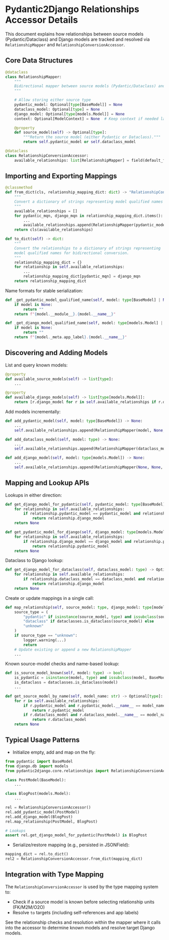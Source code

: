 # Pydantic2Django Relationships Accessor Details

This document explains how relationships between source models (Pydantic/Dataclass) and Django models are tracked and resolved via `RelationshipMapper` and `RelationshipConversionAccessor`.

## Core Data Structures

```15:31:src/pydantic2django/core/relationships.py
@dataclass
class RelationshipMapper:
    """
    Bidirectional mapper between source models (Pydantic/Dataclass) and Django models.
    """

    # Allow storing either source type
    pydantic_model: Optional[type[BaseModel]] = None
    dataclass_model: Optional[type] = None
    django_model: Optional[type[models.Model]] = None
    context: Optional[ModelContext] = None  # Keep context if needed later

    @property
    def source_model(self) -> Optional[type]:
        """Return the source model (either Pydantic or Dataclass)."""
        return self.pydantic_model or self.dataclass_model
```

```37:41:src/pydantic2django/core/relationships.py
@dataclass
class RelationshipConversionAccessor:
    available_relationships: list[RelationshipMapper] = field(default_factory=list)
```

## Importing and Exporting Mappings

```42:73:src/pydantic2django/core/relationships.py
@classmethod
def from_dict(cls, relationship_mapping_dict: dict) -> "RelationshipConversionAccessor":
    """
    Convert a dictionary of strings representing model qualified names to a RelationshipConversionAccessor
    """
    available_relationships = []
    for pydantic_mqn, django_mqn in relationship_mapping_dict.items():
        ...
        available_relationships.append(RelationshipMapper(pydantic_model, django_model, context=None))
    return cls(available_relationships)
```

```74:92:src/pydantic2django/core/relationships.py
def to_dict(self) -> dict:
    """
    Convert the relationships to a dictionary of strings representing
    model qualified names for bidirectional conversion.
    """
    relationship_mapping_dict = {}
    for relationship in self.available_relationships:
        ...
        relationship_mapping_dict[pydantic_mqn] = django_mqn
    return relationship_mapping_dict
```

Name formats for stable serialization:

```93:104:src/pydantic2django/core/relationships.py
def _get_pydantic_model_qualified_name(self, model: type[BaseModel] | None) -> str:
    if model is None:
        return ""
    return f"{model.__module__}.{model.__name__}"

def _get_django_model_qualified_name(self, model: type[models.Model] | None) -> str:
    if model is None:
        return ""
    return f"{model._meta.app_label}.{model.__name__}"
```

## Discovering and Adding Models

List and query known models:

```105:120:src/pydantic2django/core/relationships.py
@property
def available_source_models(self) -> list[type]:
    ...

@property
def available_django_models(self) -> list[type[models.Model]]:
    return [r.django_model for r in self.available_relationships if r.django_model is not None]
```

Add models incrementally:

```121:129:src/pydantic2django/core/relationships.py
def add_pydantic_model(self, model: type[BaseModel]) -> None:
    ...
    self.available_relationships.append(RelationshipMapper(model, None, context=None))
```

```130:140:src/pydantic2django/core/relationships.py
def add_dataclass_model(self, model: type) -> None:
    ...
    self.available_relationships.append(RelationshipMapper(dataclass_model=model))
```

```141:149:src/pydantic2django/core/relationships.py
def add_django_model(self, model: type[models.Model]) -> None:
    ...
    self.available_relationships.append(RelationshipMapper(None, None, model, context=None))
```

## Mapping and Lookup APIs

Lookups in either direction:

```150:170:src/pydantic2django/core/relationships.py
def get_django_model_for_pydantic(self, pydantic_model: type[BaseModel]) -> Optional[type[models.Model]]:
    for relationship in self.available_relationships:
        if relationship.pydantic_model == pydantic_model and relationship.django_model is not None:
            return relationship.django_model
    return None

def get_pydantic_model_for_django(self, django_model: type[models.Model]) -> Optional[type[BaseModel]]:
    for relationship in self.available_relationships:
        if relationship.django_model == django_model and relationship.pydantic_model is not None:
            return relationship.pydantic_model
    return None
```

Dataclass to Django lookup:

```172:181:src/pydantic2django/core/relationships.py
def get_django_model_for_dataclass(self, dataclass_model: type) -> Optional[type[models.Model]]:
    for relationship in self.available_relationships:
        if relationship.dataclass_model == dataclass_model and relationship.django_model is not None:
            return relationship.django_model
    return None
```

Create or update mappings in a single call:

```183:241:src/pydantic2django/core/relationships.py
def map_relationship(self, source_model: type, django_model: type[models.Model]) -> None:
    source_type = (
        "pydantic" if isinstance(source_model, type) and issubclass(source_model, BaseModel) else
        "dataclass" if dataclasses.is_dataclass(source_model) else
        "unknown"
    )
    if source_type == "unknown":
        logger.warning(...)
        return
    # Update existing or append a new RelationshipMapper
    ...
```

Known source-model checks and name-based lookup:

```242:253:src/pydantic2django/core/relationships.py
def is_source_model_known(self, model: type) -> bool:
    is_pydantic = isinstance(model, type) and issubclass(model, BaseModel)
    is_dataclass = dataclasses.is_dataclass(model)
    ...
```

```254:263:src/pydantic2django/core/relationships.py
def get_source_model_by_name(self, model_name: str) -> Optional[type]:
    for r in self.available_relationships:
        if r.pydantic_model and r.pydantic_model.__name__ == model_name:
            return r.pydantic_model
        if r.dataclass_model and r.dataclass_model.__name__ == model_name:
            return r.dataclass_model
    return None
```

## Typical Usage Patterns

- Initialize empty, add and map on the fly:

```python
from pydantic import BaseModel
from django.db import models
from pydantic2django.core.relationships import RelationshipConversionAccessor

class PostModel(BaseModel):
    ...

class BlogPost(models.Model):
    ...

rel = RelationshipConversionAccessor()
rel.add_pydantic_model(PostModel)
rel.add_django_model(BlogPost)
rel.map_relationship(PostModel, BlogPost)

# Lookups
assert rel.get_django_model_for_pydantic(PostModel) is BlogPost
```

- Serialize/restore mapping (e.g., persisted in JSONField):

```python
mapping_dict = rel.to_dict()
rel2 = RelationshipConversionAccessor.from_dict(mapping_dict)
```

## Integration with Type Mapping

The `RelationshipConversionAccessor` is used by the type mapping system to:
- Check if a source model is known before selecting relationship units (FK/M2M/O2O)
- Resolve `to` targets (including self-references and app labels)

See the relationship checks and resolution within the mapper where it calls into the accessor to determine known models and resolve target Django models.
